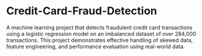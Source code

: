# Credit-Card-Fraud-Detection
A machine learning project that detects fraudulent credit card transactions using a logistic regression model on an imbalanced dataset of over 284,000 transactions. This project demonstrates effective handling of skewed data, feature engineering, and performance evaluation using real-world data.
